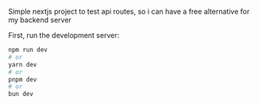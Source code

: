 Simple nextjs project to test api routes, so i can have a free alternative for my backend server

First, run the development server:

```bash
npm run dev
# or
yarn dev
# or
pnpm dev
# or
bun dev
```
